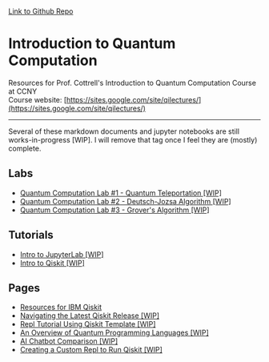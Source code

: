 \
[Link to Github Repo](https://github.com/simonsavitt/CCNYIntroQC/)
# Introduction to Quantum Computation
Resources for Prof. Cottrell's Introduction to Quantum Computation Course at CCNY\
Course website: [https://sites.google.com/site/qilectures/](https://sites.google.com/site/qilectures/)


***
Several of these markdown documents and jupyter notebooks are still works-in-progress [WIP]. I will remove that tag once I feel they are (mostly) complete.

## Labs
- [Quantum Computation Lab #1 - Quantum Teleportation [WIP]](Lab1.md)
- [Quantum Computation Lab #2 - Deutsch-Jozsa Algorithm [WIP]](Lab2.md)
- [Quantum Computation Lab #3 - Grover's Algorithm [WIP]](Lab3.md)

## Tutorials
- [Intro to JupyterLab [WIP]](JupyterLab.md)
- [Intro to Qiskit [WIP]](QiskitIntro.md)
  
## Pages
- [Resources for IBM Qiskit](QiskitResources.md)
- [Navigating the Latest Qiskit Release [WIP]](QiskitRelease.md)
- [Repl Tutorial Using Qiskit Template [WIP]](ReplTutorial.md)
- [An Overview of Quantum Programming Languages [WIP]](QCproglang.md)
- [AI Chatbot Comparison [WIP]](AIchatbots.md)
- [Creating a Custom Repl to Run Qiskit [WIP]](ReplCustom.md)
